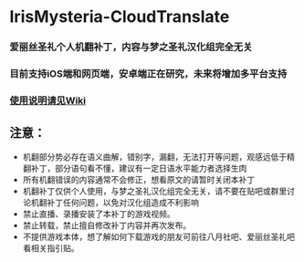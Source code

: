 # IrisMysteria-CloudTranslate
### 爱丽丝圣礼个人机翻补丁，内容与梦之圣礼汉化组完全无关  
### 目前支持iOS端和网页端，安卓端正在研究，未来将增加多平台支持
### [使用说明请见Wiki](https://github.com/greenjerry/IrisMysteria-CloudTranslate/wiki)
## 注意：
* 机翻部分势必存在语义曲解，错别字，漏翻，无法打开等问题，观感远低于精翻补丁，部分语句看不懂，建议有一定日语水平能力者选择生肉  
* 所有机翻错误的内容通常不会修正，想看原文的请暂时关闭本补丁  
* 机翻补丁仅供个人使用，与梦之圣礼汉化组完全无关，请不要在贴吧或群里讨论机翻补丁任何问题，以免对汉化组造成不利影响  
* 禁止直播、录播安装了本补丁的游戏视频。
* 禁止转载，禁止擅自修改补丁内容并再次发布。
* 不提供游戏本体，想了解如何下载游戏的朋友可前往八月社吧、爱丽丝圣礼吧看相关指引贴。

